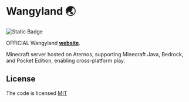 # Wangyland 🌏

![Static Badge](https://img.shields.io/badge/license-MIT-brightgreen?label=LICENSE)

OFFICIAL Wangyland **[website](https://wangyland.vercel.app)**.

Minecraft server hosted on Aternos, supporting Minecraft Java, Bedrock, and Pocket Edition, enabling cross-platform play. 

## License

The code is licensed [MIT](LICENSE)
